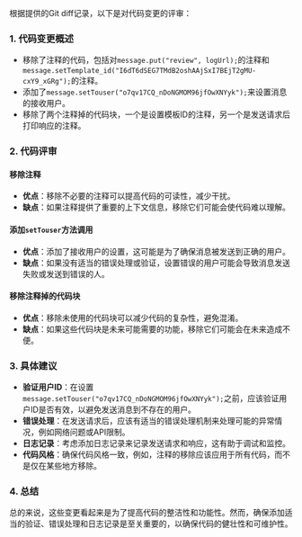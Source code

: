 根据提供的Git diff记录，以下是对代码变更的评审：

### 1. 代码变更概述
- 移除了注释的代码，包括对`message.put("review", logUrl);`的注释和`message.setTemplate_id("I6dT6dSEG7TMdB2oshAAjSxI7BEjT2gMU-cxY9_xGRg");`的注释。
- 添加了`message.setTouser("o7qv17CQ_nDoNGMOM96jfOwXNYyk");`来设置消息的接收用户。
- 移除了两个注释掉的代码块，一个是设置模板ID的注释，另一个是发送请求后打印响应的注释。

### 2. 代码评审

#### 移除注释
- **优点**：移除不必要的注释可以提高代码的可读性，减少干扰。
- **缺点**：如果注释提供了重要的上下文信息，移除它们可能会使代码难以理解。

#### 添加`setTouser`方法调用
- **优点**：添加了接收用户的设置，这可能是为了确保消息被发送到正确的用户。
- **缺点**：如果没有适当的错误处理或验证，设置错误的用户可能会导致消息发送失败或发送到错误的人。

#### 移除注释掉的代码块
- **优点**：移除未使用的代码块可以减少代码的复杂性，避免混淆。
- **缺点**：如果这些代码块是未来可能需要的功能，移除它们可能会在未来造成不便。

### 3. 具体建议
- **验证用户ID**：在设置`message.setTouser("o7qv17CQ_nDoNGMOM96jfOwXNYyk");`之前，应该验证用户ID是否有效，以避免发送消息到不存在的用户。
- **错误处理**：在发送请求后，应该有适当的错误处理机制来处理可能的异常情况，例如网络问题或API限制。
- **日志记录**：考虑添加日志记录来记录发送请求和响应，这有助于调试和监控。
- **代码风格**：确保代码风格一致，例如，注释的移除应该应用于所有代码，而不是仅在某些地方移除。

### 4. 总结
总的来说，这些变更看起来是为了提高代码的整洁性和功能性。然而，确保添加适当的验证、错误处理和日志记录是至关重要的，以确保代码的健壮性和可维护性。